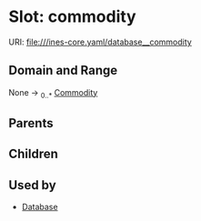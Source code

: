 
# Slot: commodity



URI: [file:///ines-core.yaml/database__commodity](file:///ines-core.yaml/database__commodity)


## Domain and Range

None &#8594;  <sub>0..\*</sub> [Commodity](Commodity.md)

## Parents


## Children


## Used by

 * [Database](Database.md)
